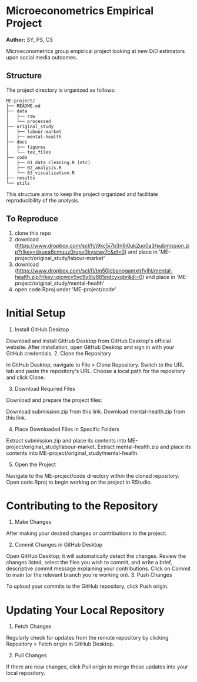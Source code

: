 # Microeconometrics Empirical Project

**Author:** SY, PS, CS

Microeconometrics group empirical project looking at new DiD estimators upon social media outcomes.

## Structure

The project directory is organized as follows:
```
ME-project/
├── README.md
├── data
│   ├── raw
│   └── processed
├── original_study
│   ├── labour-market
│   ├── mental-health
├── docs
│   ├── figures
│   └── tex_files
├── code
│   ├── 01_data_cleaning.R (etc)
│   ├── 02_analysis.R
│   └── 03_visualization.R
├── results
└── utils
```

This structure aims to keep the project organized and facilitate reproducibility of the analysis.

## To Reproduce
1. clone this repo
2. download (https://www.dropbox.com/scl/fi/j9kc5i7b3n9j0uk2uo0a3/submission.zip?rlkey=dxuea6cmuuz0rupy0kyscay7c&dl=0) and place in 'ME-project/original_study/labour-market'
3. download (https://www.dropbox.com/scl/fi/tm50lcbanogamxtrfylhl/mental-health.zip?rlkey=piowcv5yc9y6ly865ndcyxqbr&dl=0) and place in 'ME-project/original_study/mental-health'
4. open code.Rproj under 'ME-project/code'

# Initial Setup
1. Install GitHub Desktop

Download and install GitHub Desktop from GitHub Desktop's official website.
After installation, open GitHub Desktop and sign in with your GitHub credentials.
2. Clone the Repository

In GitHub Desktop, navigate to File > Clone Repository.
Switch to the URL tab and paste the repository's URL.
Choose a local path for the repository and click Clone.

3. Download Required Files

Download and prepare the project files:

Download submission.zip from this link.
Download mental-health.zip from this link.

4. Place Downloaded Files in Specific Folders

Extract submission.zip and place its contents into ME-project/original_study/labour-market.
Extract mental-health.zip and place its contents into ME-project/original_study/mental-health.

5. Open the Project

Navigate to the ME-project/code directory within the cloned repository.
Open code.Rproj to begin working on the project in RStudio.

# Contributing to the Repository

1. Make Changes

After making your desired changes or contributions to the project:

2. Commit Changes in GitHub Desktop

Open GitHub Desktop; it will automatically detect the changes.
Review the changes listed, select the files you wish to commit, and write a brief, descriptive commit message explaining your contributions.
Click on Commit to main (or the relevant branch you're working on).
3. Push Changes

To upload your commits to the GitHub repository, click Push origin.

# Updating Your Local Repository
1. Fetch Changes

Regularly check for updates from the remote repository by clicking Repository > Fetch origin in GitHub Desktop.

2. Pull Changes

If there are new changes, click Pull origin to merge these updates into your local repository.

